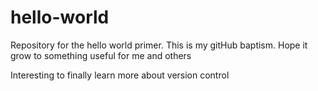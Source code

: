 # hello-world
Repository for the hello world primer. This is my gitHub baptism. Hope it grow to something useful for me and others

Interesting to finally learn more about version control 

